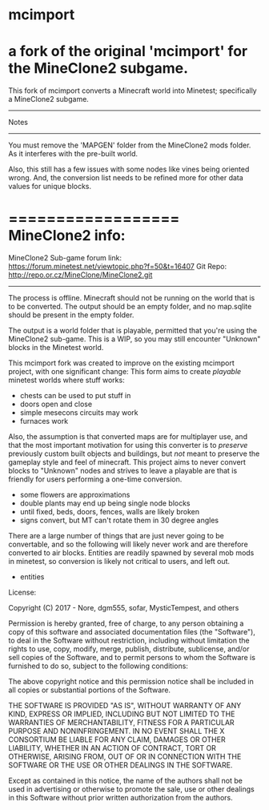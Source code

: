 # mcimport
# a fork of the original 'mcimport' for the MineClone2 subgame.

This fork of mcimport converts a Minecraft world into Minetest; specifically a MineClone2 subgame.

**********
Notes
**********
You must remove the 'MAPGEN' folder from the MineClone2 mods folder. 
As it interferes with the pre-built world.

Also, this still has a few issues with some nodes like vines being oriented wrong.
And, the conversion list needs to be refined more for other data values for unique blocks.

==================
MineClone2 info:
==================
MineClone2 Sub-game forum link: https://forum.minetest.net/viewtopic.php?f=50&t=16407
Git Repo: http://repo.or.cz/MineClone/MineClone2.git


--------------------------------------------------
The process is offline. Minecraft should not be running on the world
that is to be converted. The output should be an empty folder, and
no map.sqlite should be present in the empty folder.

The output is a world folder that is playable, permitted that you're using the MineClone2 sub-game.
This is a WIP, so you may still encounter "Unknown" blocks in the Minetest world.

This mcimport fork was created to improve on the existing mcimport
project, with one significant change: This form aims to create
*playable* minetest worlds where stuff works:

- chests can be used to put stuff in
- doors open and close
- simple mesecons circuits may work
- furnaces work

Also, the assumption is that converted maps are for multiplayer
use, and that the most important motivation for using this
converter is to *preserve* previously custom built objects
and buildings, but *not* meant to preserve the gameplay style
and feel of minecraft. This project aims to never convert
blocks to "Unknown" nodes and strives to leave a playable are
that is friendly for users performing a one-time conversion.

- some flowers are approximations
- double plants may end up being single node blocks
- until fixed, beds, doors, fences, walls are likely broken
- signs convert, but MT can't rotate them in 30 degree angles

There are a large number of things that are just never going to
be convertable, and so the following will likely never work and
are therefore converted to air blocks. Entities are readily
spawned by several mob mods in minetest, so conversion is likely
not critical to users, and left out.


- entities


License:

Copyright (C) 2017 - Nore, dgm555, sofar, MysticTempest, and others

Permission is hereby granted, free of charge, to any person obtaining
a copy of this software and associated documentation files (the
"Software"), to deal in the Software without restriction, including
without limitation the rights to use, copy, modify, merge, publish,
distribute, sublicense, and/or sell copies of the Software, and to
permit persons to whom the Software is furnished to do so, subject to
the following conditions:

The above copyright notice and this permission notice shall be
included in all copies or substantial portions of the Software.

THE SOFTWARE IS PROVIDED "AS IS", WITHOUT WARRANTY OF ANY KIND,
EXPRESS OR IMPLIED, INCLUDING BUT NOT LIMITED TO THE WARRANTIES OF
MERCHANTABILITY, FITNESS FOR A PARTICULAR PURPOSE AND
NONINFRINGEMENT. IN NO EVENT SHALL THE X CONSORTIUM BE LIABLE FOR ANY
CLAIM, DAMAGES OR OTHER LIABILITY, WHETHER IN AN ACTION OF CONTRACT,
TORT OR OTHERWISE, ARISING FROM, OUT OF OR IN CONNECTION WITH THE
SOFTWARE OR THE USE OR OTHER DEALINGS IN THE SOFTWARE.

Except as contained in this notice, the name of the authors shall
not be used in advertising or otherwise to promote the sale, use or
other dealings in this Software without prior written authorization
from the authors.

